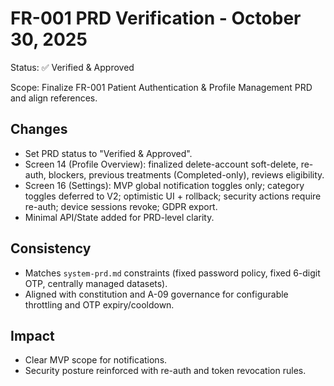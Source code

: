 # FR-001 PRD Verification - October 30, 2025

Status: ✅ Verified & Approved

Scope: Finalize FR-001 Patient Authentication & Profile Management PRD and align references.

## Changes

- Set PRD status to "Verified & Approved".
- Screen 14 (Profile Overview): finalized delete-account soft-delete, re-auth, blockers, previous treatments (Completed-only), reviews eligibility.
- Screen 16 (Settings): MVP global notification toggles only; category toggles deferred to V2; optimistic UI + rollback; security actions require re-auth; device sessions revoke; GDPR export.
- Minimal API/State added for PRD-level clarity.

## Consistency

- Matches `system-prd.md` constraints (fixed password policy, fixed 6-digit OTP, centrally managed datasets).
- Aligned with constitution and A-09 governance for configurable throttling and OTP expiry/cooldown.

## Impact

- Clear MVP scope for notifications.
- Security posture reinforced with re-auth and token revocation rules.
